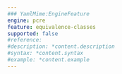 ```yaml
---
### YamlMime:EngineFeature
engine: pcre
feature: equivalence-classes
supported: false
#reference: 
#description: *content.description
#syntax: *content.syntax
#example: *content.example
---
```

